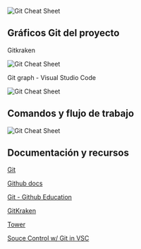 



![Git Cheat Sheet](https://socialify.git.ci/neusware/CSV-GIT/image?description=1&descriptionEditable=Simulaci%C3%B3n%20del%20flujo%20de%20trabajo%20en%20el%20desarrollo%20de%20un%20proyecto%20software%20haciendo%20uso%20del%20VCS%20distribuido%20Git%2C%20con%20ramas%20en%20local%20y%20remoto.&font=Inter&logo=https%3A%2F%2Fwww.svgrepo.com%2Fshow%2F303548%2Fgit-icon-logo.svg&name=1&owner=1&pattern=Signal&theme=Light)


## Gráficos Git del proyecto

Gitkraken

![Git Cheat Sheet](https://github.com/neusware/javascript/blob/main/Graphs/gitkraken-graph.PNG?raw=true)

Git graph - Visual Studio Code

![Git Cheat Sheet](https://github.com/neusware/javascript/blob/main/Graphs/vsc-git-graph.PNG?raw=true)
## Comandos y flujo de trabajo

![Git Cheat Sheet](https://doidev.com/tong-hop-git-cheat-sheet/featured-image.png)


## Documentación y recursos



[Git](https://git-scm.com/doc)

[Github docs](https://docs.github.com/es)

[Git - Github Education](https://education.github.com/git-cheat-sheet-education.pdf)


[GitKraken](https://help.gitkraken.com/gitkraken-client/gitkraken-client-home/)

[Tower](https://www.git-tower.com/help/home/windows)

[Souce Control w/ Git in VSC](https://code.visualstudio.com/docs/sourcecontrol/overview)



